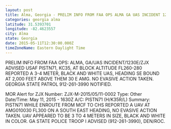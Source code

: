 ```yaml
---
layout: post
title: Alma, Georgia - PRELIM INFO FROM FAA OPS ALMA GA UAS INCIDENT 1230E ZJX ADVISED USAF PISTN71 KC35
categories: georgia alma
latitude: 31.5393701
longitude: -82.4623557
city: Alma
state: Georgia
date: 2015-05-11T12:30:00.000Z
timeZoneName: Eastern Daylight Time
---
```


PRELIM INFO FROM FAA OPS: ALMA, GA/UAS INCIDENT/1230E/ZJX ADVISED USAF PISTN71, KC35, AT BLOCK ALTITUDE FL260-280 REPORTED A 3-4 METER, BLACK AND WHITE UAS, HEADING SE BOUND AT 2,000 FEET ABOVE THEM 30 E AMG. NO EVASIVE ACTION TAKEN. GEORGIA STATE PATROL 912-261-3990 NOTIFIED. 

MOR Alert for ZJX
Number: ZJX-M-2015/05/11-0002
Type: Other
Date/Time: May 11, 2015 - 1630Z
A/C: PISTN71 (H/K35R/L)
Summary: PISTN71 WHILE ENROUTE FROM MCF TO CHS REPORTED A UAV AT AMG010030 FL300 ON A SOUTH EAST HEADING, NO EVASIVE ACTION TAKEN. UAV APPEARED TO BE 3 TO 4 METERS IN SIZE, BLACK AND WHITE IN COLOR. GA STATE POLICE TROOP I ADVISED (912-261-3990), DEN/ROC.